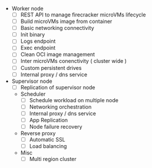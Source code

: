 - Worker node
    - [ ] REST API to manage firecracker microVMs lifecycle
    - [ ] Build microVMs image from container
    - [ ] Basic networking connectivity
    - [ ] Init binary
    - [ ] Logs endpoint
    - [ ] Exec endpoint
    - [ ] Clean OCI image management
    - [ ] Inter microVMs conenctivity ( cluster wide )
    - [ ] Custom persistent drives
    - [ ] Internal proxy / dns service
- Supervisor node
    - [ ] Replication of supervisor node
    - Scheduler
        - [ ] Schedule workload on multiple node
        - [ ] Networking orchestration
        - [ ] Internal proxy / dns service
        - [ ] App Replication
        - [ ] Node failure recovery
    - Reverse proxy
        - [ ] Automatic SSL
        - [ ] Load balancing
    - Misc
        - [ ] Multi region cluster
